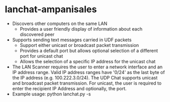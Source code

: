 # lanchat-ampanisales
- Discovers other computers on the same LAN
    - Provides a user friendly display of information about each discovered peer
 - Supports sending text messages carried in UDF packets
    - Support either unicast or broadcast packet transmission
    - Provides a default port but allows optional selection of a different port for
      unicast chat
    - Allows the selection of a specific IP address for the unicast chat
- The LAN Scanner requires the user to enter a network interface and an IP address range. 
  Valid IP address ranges have '0/24' as the last byte of the IP address (e.g. 100.222.3.0/24). 
  The UDP Chat supports unicast and broadcast packet transmission. For unicast, the user is required 
  to enter the recipient IP Address and optionally, the port.
- Example usage: python lanchat.py -s
